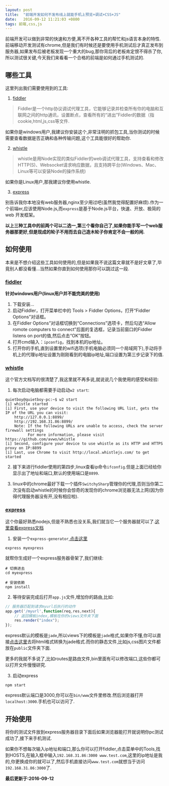 ```yaml
---
layout: post
title:  "前端开发如何不发布线上就能手机上预览+调试+CSS+JS"
date:   2016-09-12 11:21:03 +0800
tags: 前端,css,js
---
```


前端开发可以做到非常的快速和方便,离不开各种工具的帮忙和js语言本身的特性.前端移动开发测试有chrome,但是我们有时候还是要使用手机测试后才真正发布到服务器,如果发布后被老板发现一个重大的bug,那你背后的老板肯定恨不得杀了你,所以测试很关键,今天我们来看看一个合格的前端是如何通过手机测试的.

## 哪些工具

这里列出我们需要使用到的工具:

1. [fiddler](http://www.telerik.com/fiddler)

> Fiddler是一个http协议调试代理工具，它能够记录并检查所有你的电脑和互联网之间的http通讯，设置断点，查看所有的“进出”Fiddler的数据（指cookie,html,js,css等文件.

如果你是windows用户,我建议你安装这个,非常注明的抓包工具,当你测试的时候需要查看数据是否正确和各种传输问题,这个工具能很好的帮助你.

2. [whistle](https://whistle.gitbooks.io/help/content/install.html)

> whistle是用Node实现的类似Fiddler的web调试代理工具，支持查看和修改HTTP(S)、Websocket请求响应数据，且支持跨平台(Windows、Mac、Linux等可以安装Node的操作系统)

如果你是Linux用户,那我建议你使用whistle.

3. [express](http://www.expressjs.com.cn/)

别告诉我你本地没有web服务器,nginx至少用过吧(虽然我觉得配置好麻烦).作为一个前端er,应该使用Node.js,而`express`是基于Node.js平台，快速、开放、极简的 web 开发框架。

**以上三种工具中的前两个可以二选一,第三个看你自己了,如果你能手写一个web服务器那更好,但是现成的轮子不用而去自己造木轮子你肯定不会一般的闲.**

## 如何使用

本来是不想介绍这些工具如何使用的,但是如果我不说这篇文章就不是好文章了,毕竟别人都没看懂...当然如果你直到如何使用那你可以跳过这一段.

### [fiddler](http://www.telerik.com/fiddler)

**针对windows用户(linux用户并不能完美的使用)**

1. 下载安装...
2. 启动Fiddler，打开菜单栏中的 Tools > Fiddler Options，打开“Fiddler Options”对话框。
3. 在Fiddler Options”对话框切换到“Connections”选项卡，然后勾选“Allow romote computers to connect”后面的复选框，记录当前窗口的Fiddler listens on port的值,然后点击“OK”按钮。
4. 打开cmd输入：`ipconfig`，找到本机的ip地址。
5. 打开你的手机,直到设置里的wifi选项(手机电脑必须同一个局域网下),手动将手机上的代理ip地址设置为刚刚看到的电脑ip地址,端口设置为第三步记录下的值.

### [whistle](https://whistle.gitbooks.io/help/content/install.html)

这个官方文档写的很清楚了,我这里就不再多说,就说说几个我使用的感受和经验:

1. 每次启动电脑都需要手动启动`w2 start`:

```shell
quietboy@quietboy-pc:~$ w2 start
[i] whistle started
[i] First, use your device to visit the following URL list, gets the IP of the URL you can visit:
    http://127.0.0.1:8899/
    http://192.168.31.86:8899/
    Note: If the following URLs are unable to access, check the server firewall settings
          For more information, please visit https://github.com/avwo/whistle
[i] Second, configure your device to use whistle as its HTTP and HTTPS proxy on IP:8899
[i] Last, use Chrome to visit http://local.whistlejs.com/ to get started
```

2. 接下来进行fiddler使用的第四步,linux查看ip命令`ifconfig`.但是上面已经给你显示出了地址和端口,默认的使用端口是`8899`.

3. linux中的chrome最好下载一个插件`SwitchySharp`管理你的代理,否则当你第二次没有启动whistle的时候你会惊奇的发现你的chrome浏览器无法上网(因为你得代理服务器没有开,没有相应啦).

### [express](http://www.expressjs.com.cn/)

这个你最好熟悉nodejs,但是不熟悉也没关系,我们就当它一个服务器就可以了.[这里查看express文档](http://www.expressjs.com.cn/4x/api.html)

1. 安装一个`express-generator`,[点击这里](http://www.expressjs.com.cn/starter/generator.html)

```shell
express myexpress
```

就帮你生成好一个express服务器骨架了,我们继续:

```shell
# 切换进去
cd myexpress

# 安装依赖
npm install
```

2. 等待安装完成后打开`app.js`文件,增加你的路由,比如:

```javascript
// 服务器匹配到请求myurl后执行的动作
app.get('/myurl',function(req,res,next){
	// 返回模板index,模板在你的views文件夹下面
	res.render("index");
});
```

express默认的模板是`jade`,所以views下的模板是`jade`格式,如果你不懂,你可以直接[点击这里](http://www.html2jade.org/)去将html格式转换为jade格式.而你的静态文件,比如js,css图片文件都放在`public`文件夹下面.

更多的我就不多说了,比如routes是路由文件,bin里面有可以修改端口,这些你都可以打开文件慢慢研究.

3. 启动express

```shell
npm start
```

express默认端口是3000,你可以在`bin/www`文件里修改.然后浏览器打开`localhost:3000`.手机也可以访问了.

## 开始使用

将你的测试文件放到express服务器目录下面后如果浏览器能打开就说明你pc测试成功了,接下来手机测试.

如果你不想每次输入ip地址和端口,那么你可以打开fiddler,点击菜单中的Tools,找到HOSTS,在输入框中输入`192.168.31.86:3000 www.test.com`,这里的ip地址是我的,你更换成你的就可以了,然后手机直接访问`www.test.com`就想当于访问`192.168.31.86:3000`了.

**最后更新于:2016-09-12**